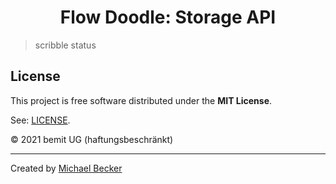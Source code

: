 <h1 align="center">Flow Doodle: Storage API</h1>

> scribble status

## License

This project is free software distributed under the **MIT License**.

See: [LICENSE](LICENSE).

© 2021 bemit UG (haftungsbeschränkt)

***

Created by [Michael Becker](https://mlbr.xyz)

